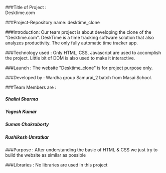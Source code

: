 ###Title of Project :  
Desktime.com

###Project-Repository name: 
desktime_clone

###Introduction:
Our team project is about developing the clone of the "Desktime.com". DeskTime is a time tracking software solution that also analyzes productivity. The only fully automatic time tracker app.

###Technology used :
Only HTML, CSS, Javascript are used to accomplish the project. Little bit of DOM is also used to make it interactive.

###Launch :
The website "Desktime_clone" is for project purpose only.

###Developed by :
Wardha group Samurai_2 batch from Masai School.

###Team Members are :
##### Shalini Sharma
##### Yogesh Kumar
##### Suman Chakraborty
##### Rushikesh Umratkar

###Purpose :
After understanding the basic of HTML & CSS we just try to build the website as similar as possible

###Libraries : 
No libraries are used in this project
